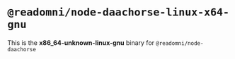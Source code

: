 # `@readomni/node-daachorse-linux-x64-gnu`

This is the **x86_64-unknown-linux-gnu** binary for `@readomni/node-daachorse`
